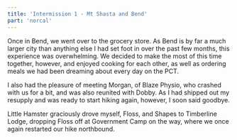 ```yaml
---
title: 'Intermission 1 - Mt Shasta and Bend'
part: 'norcal'
---
```


Once in Bend, we went over to the grocery store. As Bend is by far a much larger city than anything else I had set foot
in over the past few months, this experience was overwhelming. We decided to make the most of this time together,
however, and enjoyed cooking for each other, as well as ordering meals we had been dreaming about every day on the PCT.

I also had the pleasure of meeting Morgan, of Blaze Physio, who crashed with us for a bit, and was also reunited with
Dobby. As I had shipped out my resupply and was ready to start hiking again, however, I soon said goodbye.

Little Hamster graciously drove myself, Floss, and Shapes to Timberline Lodge, dropping Floss off at Government Camp on
the way, where we once again restarted our hike northbound.
